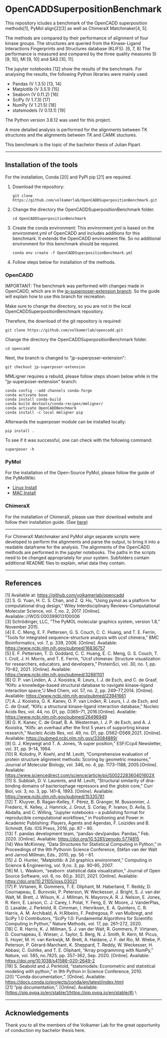 # OpenCADDSuperpositionBenchmark
This repository icludes a benchmark of the OpenCADD superposition methods[1], PyMol align[2][3] as well as ChimeraX Matchmaker[4, 5].

The methods are compared by their performance of alignment of four kinase groups.
The structures are queried from the Kinase-Ligand Interactions Fingerprints and Structures database (KLIFS). [6, 7, 8]
The performance is measured and compared by the three quality measures SI [9, 10], MI [9, 10] and SAS [10, 11].


The jupyter notebooks [12] show the results of the benchmark.
For analysing the results, the following Python libraries were mainly used:

- Pandas (V 1.3.5) [13, 14]
- Matplotlib (V 3.5.1) [15]
- Seaborn (V 0.11.2) [16]
- SciPy (V 1.7.3) [17]
- NumPy (V 1.21.5) [18]
- statsmodels (V 0.13.1) [19]
  
The Python version 3.8.12 was used for this project.

A more detailed analysis is performed for the alignments between TK structures and the alignments between TK and CAMK stuctures. 

This benchmark is the topic of the bachelor thesis of Julian Pipart. 

___
## Installation of the tools
For the installation, Conda [20] and PyPI pip [21] are required.

1. Download the repository:
    ```
    git clone https://github.com/volkamerlab/OpenCADDSuperpositionBenchmark.git
    ```

2. Change the directory the OpenCADDSuperpositionBenchmark folder.
    ```
    cd OpenCADDSuperpositionBenchmark
    ```

3. Create the conda environment:
This environment.yml is based on the environment.yml of OpenCADD and includes additions for this benchmark.
It extends the OpenCADD environment file. So no additional environment for this benchmark should be required.
    ```
    conda env create -f OpenCADDSuperpositionBenchmark.yml
    ```

4. Follow steps below for installation of the methods.

### OpenCADD
IMPORTANT: The benchmark was performed with changes made in OpenCADD, which are in the [jp-superposer-extension branch](https://github.com/volkamerlab/opencadd/tree/jp-superposer-extension). So the guide will explain how to use this branch for recreation.

Make sure to change the directory, so you are not in the local OpenCADDSuperpositionBenchmark repository.

Therefore, the download of the git repository is required:
```
git clone https://github.com/volkamerlab/opencadd.git
```
Change the directory the OpenCADDSuperpositionBenchmark folder.
```
cd opencadd
```
Next, the branch is changed to "jp-superposer-extension":
```
git checkout jp-superposer-extension
```
MMLigner requires a rebuild, please follow steps shown below while in the "jp-superposer-extension" branch:
```
conda config --add channels conda-forge 
conda activate base
conda install conda-build
conda build devtools/conda-recipes/mmligner/
conda activate OpenCADDBenchmark
conda install -c local mmligner pip
```
Afterwards the superposer module can be installed locally:
```
pip install . 
```
To see if it was successful, one can check with the following command:
```
superposer -h
```


### PyMol
For the installation of the Open-Source PyMol, please follow the guide of the PyMolWiki:
- [Linux Install](https://pymolwiki.org/index.php/Linux_Install)
- [MAC Install](https://pymolwiki.org/index.php/MAC_Install)

### ChimeraX
For the installation of ChimeraX, please use their download website and follow their installation guide. (See [here](https://www.cgl.ucsf.edu/chimerax/download.html))

___
For ChimeraX Matchmaker and PyMol align separate scripts were developed to perform the alignments and parse the output, to bring it into a readable dataframe for the analysis.
The alignments of the OpenCADD methods are performed in the jupyter notebooks.
The paths in the scripts need to be changed appropriately for your system.
Subfolders contain additional README files to explain, what data they contain. 
___
## References
[1] Available at: https://github.com/volkamerlab/opencadd \
[2] S. G. Yuan, H. C. S. Chan, and Z. Q. Hu, “Using pymol as a platform for computational drug design,” Wiley Interdisciplinary Reviews-Computational Molecular Science, vol. 7, no. 2, 2017. [Online]. Available:<Go to ISI>://WOS:000399013100006 \
[3] Schrödinger, LLC, “The PyMOL molecular graphics system, version 1.8,” November 2015. \
[4] E. C. Meng, E. F. Pettersen, G. S. Couch, C. C. Huang, and T. E. Ferrin, “Tools for integrated sequence-structure analysis with ucsf chimera,” BMC Bioinformatics, vol. 7, p. 339, 2006. [Online]. Available:  https://www.ncbi.nlm.nih.gov/pubmed/16836757 \
[5] E. F. Pettersen, T. D. Goddard, C. C. Huang, E. C. Meng, G. S. Couch, T. I. Croll, J. H. Morris, and T. E. Ferrin, “Ucsf chimerax: Structure visualization for researchers, educators, and developers,” ProteinSci, vol. 30, no. 1, pp. 70–82, 2021. [Online]. Available:  https://www.ncbi.nlm.nih.gov/pubmed/32881101 \
[6] O. P. van Linden, A. J. Kooistra, R. Leurs, I. J. de Esch, and C. de Graaf, “Klifs:  a knowledge-based structural database to navigate kinase-ligand interaction space,”J Med Chem, vol. 57, no. 2, pp. 249–77,2014. [Online]. Available:  https://www.ncbi.nlm.nih.gov/pubmed/23941661 \
[7] A. J. Kooistra, G. K. Kanev, O. P. van Linden, R. Leurs, I. J. de Esch, and C. de Graaf, “Klifs:  a structural kinase-ligand interaction database,” Nucleic Acids Res, vol. 44, no. D1, pp. D365–71, 2016.[Online]. Available:  https://www.ncbi.nlm.nih.gov/pubmed/26496949 \
[8] G. K. Kanev, C. de Graaf, B. A. Westerman, I. J. P. de Esch, and A. J. Kooistra, “Klifs:  an overhaul after the first 5 years of supporting kinase research,” Nucleic Acids Res, vol. 49, no. D1, pp. D562–D569,2021. [Online]. Available: https://pubmed.ncbi.nlm.nih.gov/33084889/ \
[9] G. J. Kleywegt and T. A. Jones, “A super position,” ESF/Ccp4 Newsletter, vol. 31, pp. 9–14, 1994. \
[10] R. Kolodny, P. Koehl, and M. Levitt, “Comprehensive evaluation of protein structure alignment methods: Scoring by geometric measures,” Journal of Molecular Biology, vol. 346, no. 4, pp. 1173–1188, 2005.[Online]. Available:  https://www.sciencedirect.com/science/article/pii/S002228360401602X \
[11] S. Subbiah, D. V. Laurents, and M. Levitt, “Structural similarity of dna-binding domains of bacteriophage repressors and the globin core,” Curr Biol, vol. 3, no. 3, pp. 141–8, 1993. [Online]. Available:  https://www.ncbi.nlm.nih.gov/pubmed/15335781 \
[12] T. Kluyver, B. Ragan-Kelley, F. Pérez, B. Granger, M. Bussonnier, J. Frederic, K. Kelley, J. Hamrick, J. Grout, S. Corlay, P. Ivanov, D. Avila, S. Abdalla, and C. Willing, “Jupyter notebooks – a publishing format for reproducible computational workflows,” in Positioning and Power in Academic Publishing: Players, Agents and Agendas, F. Loizides and B. Schmidt, Eds.    IOS Press, 2016, pp. 87 – 90. \
[13] T. pandas development team, “pandas-dev/pandas: Pandas,” Feb. 2020. [Online]. Available: https://doi.org/10.5281/zenodo.5774815 \
[14] Wes McKinney, “Data Structures for Statistical Computing in Python,” in Proceedings of the 9th Pythonin Science Conference, Stéfan van der Walt and Jarrod Millman, Eds., 2010, pp. 56 – 61. \
[15] J. D. Hunter, “Matplotlib:  A 2d graphics environment,” Computing in Science & Engineering, vol. 9,no. 3, pp. 90–95, 2007. \
[16] M. L. Waskom, “seaborn:  statistical data visualization,” Journal of Open Source Software, vol. 6, no. 60,p. 3021, 2021. [Online]. Available:  https://doi.org/10.21105/joss.03021 \
[17] P. Virtanen, R. Gommers, T. E. Oliphant, M. Haberland, T. Reddy, D. Cournapeau, E. Burovski, P. Peterson, W. Weckesser, J. Bright, S. J. van der Walt, M. Brett, J. Wilson, K. J. Millman, N. Mayorov,A. R. J. Nelson, E. Jones, R. Kern, E. Larson, C. J. Carey, ̇I. Polat, Y. Feng, E. W. Moore, J. VanderPlas, D. Laxalde, J. Perktold, R. Cimrman, I. Henriksen, E. A. Quintero, C. R. Harris, A. M. Archibald, A. H.Ribeiro, F. Pedregosa, P. van Mulbregt, and SciPy 1.0 Contributors, “SciPy 1.0:  Fundamental Algorithms for Scientific Computing in Python,” Nature Methods, vol. 17, pp. 261–272, 2020. \
[18] C. R. Harris, K. J. Millman, S. J. van der Walt, R. Gommers, P. Virtanen, D. Cournapeau, E. Wieser, J. Taylor, S. Berg, N. J. Smith, R. Kern, M. Picus, S. Hoyer, M. H. van Kerkwijk, M. Brett, A. Haldane, J. F. del Río, M. Wiebe, P. Peterson, P. Gérard-Marchant, K. Sheppard, T. Reddy, W. Weckesser, H. Abbasi, C. Gohlke, and T. E. Oliphant, “Array programming with NumPy,” Nature, vol. 585, no.7825, pp. 357–362, Sep. 2020. [Online]. Available:  https://doi.org/10.1038/s41586-020-2649-2 \
[19] S. Seabold and J. Perktold, “statsmodels:  Econometric and statistical modeling with python,” in 9th Python in Science Conference, 2010. \
[20] “Conda documentation,”. [Online]. Available:  https://docs.conda.io/projects/conda/en/latest/index.html \
[21] “pip documentation,”. [Online]. Available: [https://pip.pypa.io/en/stable/](https://pip.pypa.io/en/stable/#) \

___
## Acknowledgements
Thank you to all the members of the Volkamer Lab for the great opportunity of conduction my bachelor thesis here.
